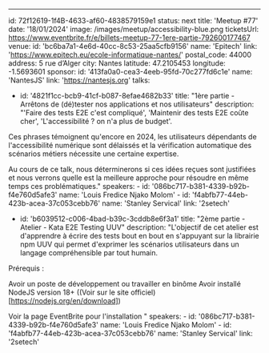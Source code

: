 ---

id: 72f12619-1f4B-4633-af60-4838579159e1
status: next
title: 'Meetup #77'
date: '18/01/2024'
image: /images/meetup/accessibility-blue.png
ticketsUrl: https://www.eventbrite.fr/e/billets-meetup-77-1ere-partie-792600177467
venue:
id: 'bc6ba7a1-4e6d-40cc-8c53-25aa5cfb9156'
name: 'Epitech'
link: 'https://www.epitech.eu/ecole-informatique-nantes/'
postal_code: 44000
address: 5 rue d’Alger
city: Nantes
latitude: 47.2105453
longitude: -1.5693601
sponsor:
id: '413fa0a0-cea3-4eeb-95fd-70c277fd6c1e'
name: 'NantesJS'
link: 'https://nantesjs.org'
talks:

- id: '4821f1cc-bcb9-41cf-b087-8efae4682b33'
  title: "1ère partie - Arrêtons de (dé)tester nos applications et nos utilisateurs"
  description: "'Faire des tests E2E c'est compliqué', 'Maintenir des tests E2E coûte cher', 'L'accessibilité ? on n'a plus de budget'.

Ces phrases témoignent qu'encore en 2024, les utilisateurs dépendants de l'accessibilité numérique sont délaissés et la vérification automatique des scénarios métiers nécessite une certaine expertise.

Au cours de ce talk, nous déterminerons si ces idées reçues sont justifiées et nous verrons quelle est la meilleure approche pour résoudre en même temps ces problématiques."
speakers: -
id: '086bc717-b381-4339-b92b-f4e760d5afe3'
name: 'Louis Fredice Njako Molom' -
id: 'f4abfb77-44eb-423b-acea-37c053cebb76'
name: 'Stanley Servical'
link: '2setech'

- id: 'b6039512-c006-4bad-b39c-3cddb8e6f3a1'
  title: "2ème partie - Atelier - Kata E2E Testing UUV"
  description: "L'objectif de cet atelier est d'apprendre à écrire des tests bout en bout en s'appuyant sur la librairie npm UUV qui permet d'exprimer les scénarios utilisateurs dans un langage compréhensible par tout humain.

Prérequis :

Avoir un poste de développement ou travailler en binôme
Avoir installé NodeJS version 18+ ((Voir sur le site officiel)[https://nodejs.org/en/download])

Voir la page EventBrite pour l'installation
"
speakers: -
id: '086bc717-b381-4339-b92b-f4e760d5afe3'
name: 'Louis Fredice Njako Molom' -
id: 'f4abfb77-44eb-423b-acea-37c053cebb76'
name: 'Stanley Servical'
link: '2setech'
